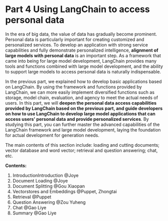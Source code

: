 # Part 4 Using LangChain to access personal data

In the era of big data, the value of data has gradually become prominent. Personal data is particularly important for creating customized and personalized services. To develop an application with strong service capabilities and fully demonstrate personalized intelligence, **alignment of large models with personal data** is an important step. As a framework that came into being for large model development, LangChain provides many tools and functions combined with large model development, and the ability to support large models to access personal data is naturally indispensable.

In the previous part, we explained how to develop basic applications based on LangChain. By using the framework and functions provided by LangChain, we can more easily implement diversified functions such as storage, model chain, evaluation, and agency to meet the actual needs of users. In this part, we will **deepen the personal data access capabilities provided by LangChain based on the previous part, and guide developers on how to use LangChain to develop large model applications that can access users' personal data and provide personalized services**. By studying this part, you can further master the advanced capabilities of the LangChain framework and large model development, laying the foundation for actual development for generation needs.

The main contents of this section include: loading and cutting documents; vector database and word vector; retrieval and question answering; chat, etc.

**Contents:**

1. IntroductionIntroduction @Joye
2. Document Loading @Joye
3. Document Splitting @Gou Xiaopan
4. Vectorstores and Embeddings @Puppet, Zhongtai
5. Retrieval @Puppet
6. Question Answering @Zou Yuheng
7. Chat @Gao Liye
8. Summary @Gao Liye